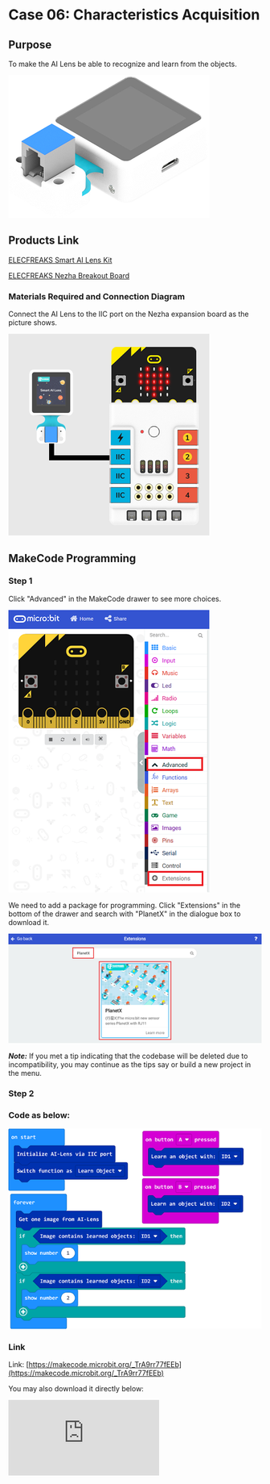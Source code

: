 # Case 06: Characteristics Acquisition

## Purpose

To make the AI Lens be able to recognize and learn from the objects.

![](./images/05035_01.png)

## Products Link

[ELECFREAKS Smart AI Lens Kit](https://shop.elecfreaks.com/products/elecfreaks-smart-ai-lens-kit?_pos=1&_sid=d572dc26c&_ss=r)

[ELECFREAKS Nezha Breakout Board](https://shop.elecfreaks.com/products/elecfreaks-nezha-breakout-board?_pos=1&_sid=327dd9f18&_ss=r)


### Materials Required and Connection Diagram

 Connect the AI Lens to the IIC port on the Nezha expansion board as the picture shows.


![](./images/05035_01_03.png)


## MakeCode Programming


### Step 1

Click "Advanced" in the MakeCode drawer to see more choices.

![](./images/05001_04.png)

We need to add a package for programming. Click "Extensions" in the bottom of the drawer and search with "PlanetX" in the dialogue box to download it.

![](./images/05001_05.png)

***Note:*** If you met a tip indicating that the codebase will be deleted due to incompatibility, you may continue as the tips say or build a new project in the menu.

### Step 2

### Code as below:

![](./images/05035_06_06.png)


### Link
Link: [https://makecode.microbit.org/_TrA9rr77fEEb](https://makecode.microbit.org/_TrA9rr77fEEb)

You may also download it directly below:


<div
    style={{
        position: 'relative',
        paddingBottom: '60%',
        overflow: 'hidden',
    }}
>
    <iframe
        src="https://makecode.microbit.org/_DdAU5d4kMJDh"
        frameborder="0"
        sandbox="allow-popups allow-forms allow-scripts allow-same-origin"
        style={{
            position: 'absolute',
            width: '100%',
            height: '100%',
        }}
    />
</div>


### Result
 Press button A to recognize the object and give it an ID 1; press button B to recognize the object and give it an ID 2. Then the equivalent ID number should display on the micro:bit in accordance with the object that you place in the front of the AI Lens.
